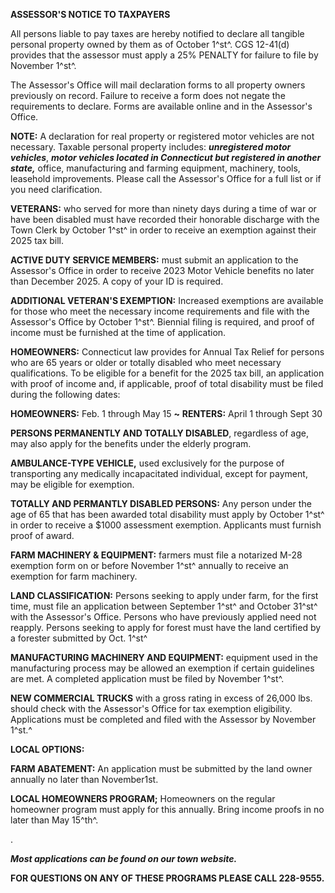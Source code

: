 **ASSESSOR'S NOTICE TO TAXPAYERS**

All persons liable to pay taxes are hereby notified to declare all
tangible personal property owned by them as of October 1^st^. CGS
12-41(d) provides that the assessor must apply a 25% PENALTY for failure
to file by November 1^st^.

The Assessor's Office will mail declaration forms to all property owners
previously on record. Failure to receive a form does not negate the
requirements to declare. Forms are available online and in the
Assessor's Office.

**NOTE:** A declaration for real property or registered motor vehicles
are not necessary. Taxable personal property includes: ***unregistered
motor vehicles***, ***motor vehicles located in Connecticut but
registered in another state,*** office, manufacturing and farming
equipment, machinery, tools, leasehold improvements. Please call the
Assessor's Office for a full list or if you need clarification.

**VETERANS:** who served for more than ninety days during a time of war
or have been disabled must have recorded their honorable discharge with
the Town Clerk by October 1^st^ in order to receive an exemption against
their 2025 tax bill.

**ACTIVE DUTY SERVICE MEMBERS:** must submit an application to the
Assessor\'s Office in order to receive 2023 Motor Vehicle benefits no
later than December 2025. A copy of your ID is required.

**ADDITIONAL VETERAN'S EXEMPTION:** Increased exemptions are available
for those who meet the necessary income requirements and file with the
Assessor's Office by October 1^st^. Biennial filing is required, and
proof of income must be furnished at the time of application.

**HOMEOWNERS:** Connecticut law provides for Annual Tax Relief for
persons who are 65 years or older or totally disabled who meet necessary
qualifications. To be eligible for a benefit for the 2025 tax bill, an
application with proof of income and, if applicable, proof of total
disability must be filed during the following dates:

**HOMEOWNERS:** Feb. 1 through May 15 **\~** **RENTERS:** April 1
through Sept 30

**PERSONS PERMANENTLY AND TOTALLY DISABLED**, regardless of age, may
also apply for the benefits under the elderly program.

**AMBULANCE-TYPE VEHICLE,** used exclusively for the purpose of
transporting any medically incapacitated individual, except for payment,
may be eligible for exemption.

**TOTALLY AND PERMANTLY DISABLED PERSONS:** Any person under the age of
65 that has been awarded total disability must apply by October 1^st^ in
order to receive a \$1000 assessment exemption. Applicants must furnish
proof of award.

**FARM MACHINERY & EQUIPMENT:** farmers must file a notarized M-28
exemption form on or before November 1^st^ annually to receive an
exemption for farm machinery.

**LAND CLASSIFICATION:** Persons seeking to apply under farm, for the
first time, must file an application between September 1^st^ and October
31^st^ with the Assessor's Office. Persons who have previously applied
need not reapply. Persons seeking to apply for forest must have the land
certified by a forester submitted by Oct. 1^st^

**MANUFACTURING MACHINERY AND EQUIPMENT:** equipment used in the
manufacturing process may be allowed an exemption if certain guidelines
are met. A completed application must be filed by November 1^st^.

**NEW COMMERCIAL TRUCKS** with a gross rating in excess of 26,000 lbs.
should check with the Assessor's Office for tax exemption eligibility.
Applications must be completed and filed with the Assessor by November
1^st.^

**LOCAL OPTIONS:**

**FARM ABATEMENT:** An application must be submitted by the land owner
annually no later than November1st.

**LOCAL HOMEOWNERS PROGRAM;** Homeowners on the regular homeowner
program must apply for this annually. Bring income proofs in no later
than May 15^th^.

.

***Most applications can be found on our town website.***

**FOR QUESTIONS ON ANY OF THESE PROGRAMS PLEASE CALL 228-9555.**
